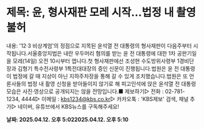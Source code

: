 # **제목: 윤, 형사재판 모레 시작…법정 내 촬영 불허**

  내용: '12·3 비상계엄'의 정점으로 지목된 윤석열 전 대통령의 형사재판이 다음주부터 시작됩니다.서울중앙지법은 내란 우두머리 혐의를 받는 윤 전 대통령에 대한 1차 공판기일을 모레(14일) 오전 10시부터 엽니다.첫 형사재판에선 조성현 수도방위사령부 1경비단장과 김형기 특수전사령부 1특전대대장의 증인 신문이 진행됩니다.법원은 윤 전 대통령이 법정에 갈 때 지상이 아닌 지하주차장을 통해 갈 수 있게 조치했습니다.법원은 또 언론사들의 법정 내 촬영 신청을 받아들이지 않기로 해 피고인석에 앉은 윤석열 전 대통령 모습은 사진·영상으로 공개되지는 않을 전망입니다.■ 제보하기▷ 전화 : 02-781-1234, 4444▷ 이메일 : kbs1234@kbs.co.kr▷ 카카오톡 : 'KBS제보' 검색, 채널 추가▷ 네이버, 유튜브에서 KBS뉴스를 구독해주세요!

  **날짜: 2025.04.12. 오후 5:022025.04.12. 오후 5:10**